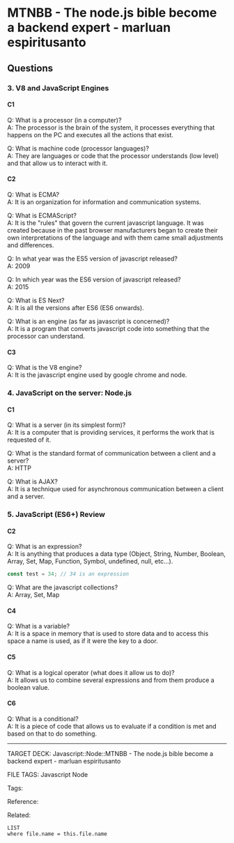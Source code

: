 # MTNBB - The node.js bible become a backend expert - marluan espiritusanto

## Questions

### 3. V8 and JavaScript Engines

#### C1

Q: What is a processor (in a computer)?  
A: The processor is the brain of the system, it processes everything that happens on the PC and executes all the actions that exist.

Q: What is machine code (processor languages)?  
A: They are languages or code that the processor understands (low level) and that allow us to interact with it.

#### C2

Q: What is ECMA?  
A: It is an organization for information and communication systems.

Q: What is ECMAScript?  
A: It is the "rules" that govern the current javascript language. It was created because in the past browser manufacturers began to create their own interpretations of the language and with them came small adjustments and differences.

Q: In what year was the ES5 version of javascript released?  
A: 2009

Q: In which year was the ES6 version of javascript released?  
A: 2015

Q: What is ES Next?  
A: It is all the versions after ES6 (ES6 onwards).

Q: What is an engine (as far as javascript is concerned)?  
A: It is a program that converts javascript code into something that the processor can understand.

#### C3

Q: What is the V8 engine?  
A: It is the javascript engine used by google chrome and node.

### 4. JavaScript on the server: Node.js

#### C1

Q: What is a server (in its simplest form)?  
A: It is a computer that is providing services, it performs the work that is requested of it.

Q: What is the standard format of communication between a client and a server?  
A: HTTP

Q: What is AJAX?  
A: It is a technique used for asynchronous communication between a client and a server.

### 5. JavaScript (ES6+) Review

#### C2

Q: What is an expression?  
A: It is anything that produces a data type (Object, String, Number, Boolean, Array, Set, Map, Function, Symbol, undefined, null, etc...).

```javascript
const test = 34; // 34 is an expression
```

Q: What are the javascript collections?  
A: Array, Set, Map

#### C4

Q: What is a variable?  
A: It is a space in memory that is used to store data and to access this space a name is used, as if it were the key to a door.

#### C5

Q: What is a logical operator (what does it allow us to do)?  
A: It allows us to combine several expressions and from them produce a boolean value.

#### C6

Q: What is a conditional?  
A: It is a piece of code that allows us to evaluate if a condition is met and based on that to do something.

---

TARGET DECK: Javascript::Node::MTNBB - The node.js bible become a backend expert - marluan espiritusanto

FILE TAGS: Javascript Node

Tags:

Reference:

Related:

```dataview
LIST
where file.name = this.file.name
```
